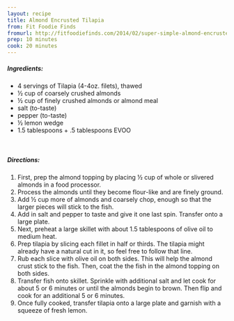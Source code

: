 ```yaml
---
layout: recipe
title: Almond Encrusted Tilapia
from: Fit Foodie Finds
fromurl: http://fitfoodiefinds.com/2014/02/super-simple-almond-encrusted-tilapia/
prep: 10 minutes
cook: 20 minutes
---
```


##### Ingredients:

* 4 servings of Tilapia (4-4oz. filets), thawed
* ½ cup of coarsely crushed almonds
* ½ cup of finely crushed almonds or almond meal
* salt (to-taste)
* pepper (to-taste)
* ½ lemon wedge
* 1.5 tablespoons + .5 tablespoons EVOO


<br>

##### Directions:

1. First, prep the almond topping by placing ½ cup of whole or slivered almonds in a food processor. 
2. Process the almonds until they become flour-like and are finely ground. 
3. Add ½ cup more of almonds and coarsely chop, enough so that the larger pieces will stick to the fish. 
4. Add in salt and pepper to taste and give it one last spin. Transfer onto a large plate.
5. Next, preheat a large skillet with about 1.5 tablespoons of olive oil to medium heat. 
6. Prep tilapia by slicing each fillet in half or thirds. The tilapia might already have a natural cut in it, so feel free to follow that line.
7. Rub each slice with olive oil on both sides. This will help the almond crust stick to the fish. Then, coat the the fish in the almond topping on both sides.
8. Transfer fish onto skillet. Sprinkle with additional salt and let cook for about 5 or 6 minutes or until the almonds begin to brown. Then flip and cook for an additional 5 or 6 minutes.
9. Once fully cooked, transfer tilapia onto a large plate and garnish with a squeeze of fresh lemon.
